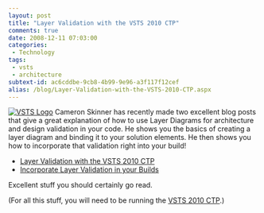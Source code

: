```yaml
---
layout: post
title: "Layer Validation with the VSTS 2010 CTP"
comments: true
date: 2008-12-11 07:03:00
categories:
 - Technology
tags:
 - vsts
 - architecture
subtext-id: ac6cddbe-9cb8-4b99-9e96-a3f117f12cef
alias: /blog/Layer-Validation-with-the-VSTS-2010-CTP.aspx
---
```



[![VSTS Logo](/images/blog/WindowsLiveWriter/LayerValidationwiththeVSTS2010CTP_6F96/VSTS%20Logo_thumb.png)](/images/blog/WindowsLiveWriter/LayerValidationwiththeVSTS2010CTP_6F96/VSTS%20Logo_2.png) Cameron Skinner has recently made two excellent blog posts that give a great explanation of how to use Layer Diagrams for architecture and design validation in your code. He shows you the basics of creating a layer diagram and binding it to your solution elements. He then shows you how to incorporate that validation right into your build!

  * [Layer Validation with the VSTS 2010 CTP](http://blogs.msdn.com/camerons/archive/2008/12/09/layer-validation-with-the-vsts-2010-ctp.aspx)
  * [Incorporate Layer Validation in your Builds](http://blogs.msdn.com/camerons/archive/2008/12/11/incorporate-layer-validation-in-your-builds.aspx)

Excellent stuff you should certainly go read.

(For all this stuff, you will need to be running the [VSTS 2010 CTP](http://blogs.msdn.com/briankel/archive/2008/10/27/helpful-links-for-the-visual-studio-2010-ctp.aspx).)
